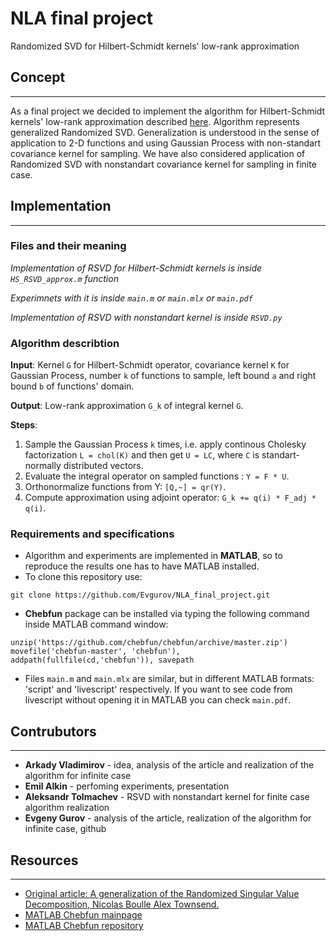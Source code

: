 # NLA final project
Randomized SVD for Hilbert-Schmidt kernels' low-rank approximation

## Concept
____
As a final project we decided to implement the algorithm for Hilbert-Schmidt kernels' low-rank approximation described [here](https://arxiv.org/pdf/2105.13052.pdf). Algorithm represents generalized Randomized SVD. Generalization is understood in the sense of application to 2-D functions and using Gaussian Process with non-standart covariance kernel for sampling. We have also considered application of Randomized SVD with nonstandart covariance kernel for sampling in finite case.
## Implementation
___
### Files and their meaning

*Implementation of RSVD for Hilbert-Schmidt kernels is inside `HS_RSVD_approx.m` function* 

*Experimnets with it is inside `main.m` or `main.mlx` or `main.pdf`*

*Implementation of RSVD with nonstandart kernel is inside `RSVD.py`*

### Algorithm describtion
**Input**: Kernel `G` for Hilbert-Schmidt operator, covariance kernel `K` for Gaussian Process, number `k` of functions to sample, left bound `a` and right bound `b` of functions' domain.

**Output**: Low-rank approximation `G_k` of integral kernel `G`.

**Steps**:
1. Sample the Gaussian Process `k` times, i.e. apply continous Cholesky factorization `L = chol(K)` and then get `U = LC`, where `C` is standart-normally distributed vectors.
2. Evaluate the integral operator on sampled functions : `Y = F * U`.
3. Orthonormalize functions from Y: `[Q,~] = qr(Y)`.
4. Compute approximation using adjoint operator: `G_k += q(i) * F_adj * q(i)`.

### Requirements and specifications
* Algorithm and experiments are implemented in **MATLAB**, so to reproduce the results one has to have MATLAB installed.
* To clone this repository use:

`git clone https://github.com/Evgurov/NLA_final_project.git`
*  **Chebfun** package can be installed via typing the following command inside MATLAB command window:

`unzip('https://github.com/chebfun/chebfun/archive/master.zip')
movefile('chebfun-master', 'chebfun'), addpath(fullfile(cd,'chebfun')), savepath`

* Files `main.m` and `main.mlx` are similar, but in different MATLAB formats: 'script' and 'livescript' respectively. If you want to see code from livescript without opening it in MATLAB you can check `main.pdf`.

## Contrubutors
___
* **Arkady Vladimirov** - idea, analysis of the article and realization of the algorithm for infinite case  
* **Emil Alkin** - perfoming experiments, presentation
* **Aleksandr Tolmachev** - RSVD with nonstandart kernel for finite case algorithm realization
* **Evgeny Gurov** - analysis of the article, realization of the algorithm for infinite case, github

## Resources
___
* [Original article: A generalization of the Randomized Singular Value Decomposition, Nicolas Boulle Alex Townsend.](https://arxiv.org/pdf/2105.13052.pdf)
* [MATLAB Chebfun mainpage](https://www.chebfun.org/)
* [MATLAB Chebfun repository](https://github.com/chebfun/chebfun)